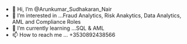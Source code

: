 - 👋 Hi, I’m @Arunkumar_Sudhakaran_Nair
- 👀 I’m interested in ...Fraud Analytics, Risk Anakytics, Data Analytics, AML and Compliance Roles
- 🌱 I’m currently learning ...SQL & AML
- 📫 How to reach me ... +3530892438566

<!---
ArunSudhakaran/ArunSudhakaran is a ✨ special ✨ repository because its `README.md` (this file) appears on your GitHub profile.
You can click the Preview link to take a look at your changes.
--->

